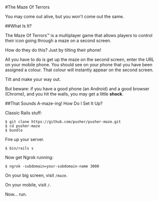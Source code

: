 #The Maze Of Terrors

You may come out alive, but you won't come out the same.

##What Is It?

The Maze Of Terrors&trade; is a multiplayer game that allows players to control their icon going through a maze on a second screen.

How do they do this? Just by tilting their phone!

All you have to do is get up the maze on the second screen, enter the URL on your mobile phone. You should see on your phone that you have been assigned a colour. That colour will instantly appear on the second screen.

Tilt and make your way out.

But beware: if you have a good phone (an Android) and a good browser (Chrome), and you hit the walls, you may get a little **shock**.

##That Sounds A-maze-ing! How Do I Set It Up?

Classic Rails stuff:

	$ git clone https://github.com/pusher/pusher-maze.git
    $ cd pusher-maze
    $ bundle

Fire up your server.

    $ bin/rails s

Now get Ngrok running:

    $ ngrok -subdomain=your-subdomain-name 3000

On your big screen, visit `/maze`.

On your mobile, visit `/`.

Now... run.